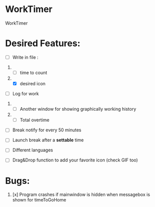 # WorkTimer
WorkTimer

# Desired Features:
- [ ] Write in file : 
1. - [ ] time to count
2. - [x] desired icon
- [ ] Log for work
1. - [ ] Another window for showing graphically working history
2. - [ ] Total overtime
- [ ] Break notify for every 50 minutes
- [ ] Launch break after a **settable** time
- [ ] Different languages 
- [ ] Drag&Drop function to add your favorite icon (check GIF too)


# Bugs:
1. [x]  Program crashes if mainwindow is hidden when messagebox is shown for timeToGoHome 
